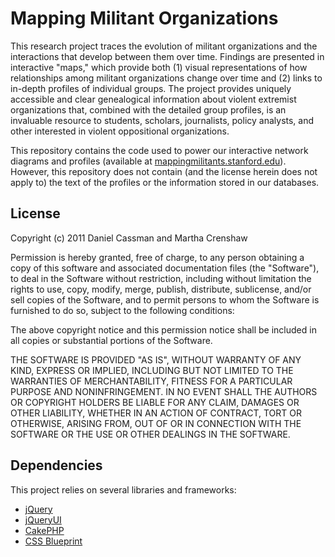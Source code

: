 Mapping Militant Organizations
==============================
This research project traces the evolution of militant organizations and the interactions that develop between them over time. Findings are presented in interactive "maps," which provide both (1) visual representations of how relationships among militant organizations change over time and (2) links to in-depth profiles of individual groups. The project provides uniquely accessible and clear genealogical information about violent extremist organizations that, combined with the detailed group profiles, is an invaluable resource to students, scholars, journalists, policy analysts, and other interested in violent oppositional organizations.

This repository contains the code used to power our interactive network diagrams and profiles (available at [mappingmilitants.stanford.edu](http://mappingmilitants.stanford.edu)). However, this repository does not contain (and the license herein does not apply to) the text of the profiles or the information stored in our databases.

License
-------
Copyright (c) 2011 Daniel Cassman and Martha Crenshaw

Permission is hereby granted, free of charge, to any person obtaining a copy of this software and associated documentation files (the "Software"), to deal in the Software without restriction, including without limitation the rights to use, copy, modify, merge, publish, distribute, sublicense, and/or sell copies of the Software, and to permit persons to whom the Software is furnished to do so, subject to the following conditions:

The above copyright notice and this permission notice shall be included in all copies or substantial portions of the Software.

THE SOFTWARE IS PROVIDED "AS IS", WITHOUT WARRANTY OF ANY KIND, EXPRESS OR IMPLIED, INCLUDING BUT NOT LIMITED TO THE WARRANTIES OF MERCHANTABILITY, FITNESS FOR A PARTICULAR PURPOSE AND NONINFRINGEMENT. IN NO EVENT SHALL THE AUTHORS OR COPYRIGHT HOLDERS BE LIABLE FOR ANY CLAIM, DAMAGES OR OTHER LIABILITY, WHETHER IN AN ACTION OF CONTRACT, TORT OR OTHERWISE, ARISING FROM, OUT OF OR IN CONNECTION WITH THE SOFTWARE OR THE USE OR OTHER DEALINGS IN THE SOFTWARE.

Dependencies
------------
This project relies on several libraries and frameworks:

* [jQuery](http://www.jquery.com)
* [jQueryUI](http://www.jqueryui.com)
* [CakePHP](http://www.cakephp.org)
* [CSS Blueprint](http://www.blueprintcss.org/)

